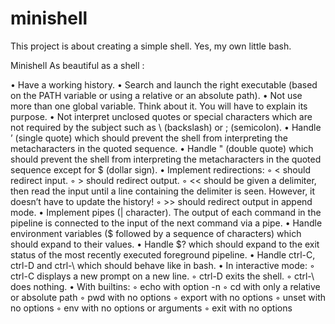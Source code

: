 # minishell

This project is about creating a simple shell.
Yes, my own little bash.

Minishell As beautiful as a shell :

• Have a working history.
• Search and launch the right executable (based on the PATH variable or using a
    relative or an absolute path).
• Not use more than one global variable. Think about it. You will have to explain
    its purpose.
• Not interpret unclosed quotes or special characters which are not required by the
    subject such as \ (backslash) or ; (semicolon).
• Handle ’ (single quote) which should prevent the shell from interpreting the metacharacters in the quoted sequence.
• Handle " (double quote) which should prevent the shell from interpreting the metacharacters in the quoted sequence except for $ (dollar sign).
• Implement redirections:
    ◦ < should redirect input.
    ◦ > should redirect output.
    ◦ << should be given a delimiter, then read the input until a line containing the
      delimiter is seen. However, it doesn’t have to update the history!
    ◦ >> should redirect output in append mode.
• Implement pipes (| character). The output of each command in the pipeline is
    connected to the input of the next command via a pipe.
• Handle environment variables ($ followed by a sequence of characters) which
    should expand to their values.
• Handle $? which should expand to the exit status of the most recently executed
    foreground pipeline.
• Handle ctrl-C, ctrl-D and ctrl-\ which should behave like in bash.
• In interactive mode:
    ◦ ctrl-C displays a new prompt on a new line.
    ◦ ctrl-D exits the shell.
    ◦ ctrl-\ does nothing.
• With builtins:
    ◦ echo with option -n
    ◦ cd with only a relative or absolute path
    ◦ pwd with no options
    ◦ export with no options
    ◦ unset with no options
    ◦ env with no options or arguments
    ◦ exit with no options
